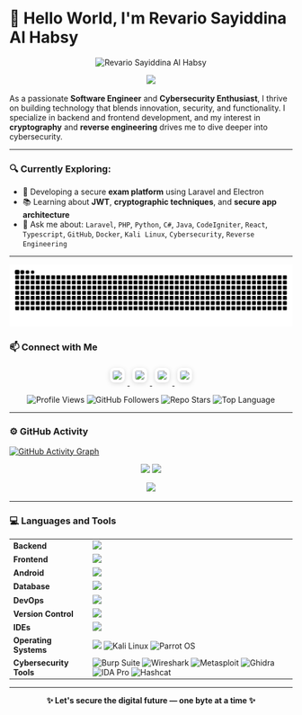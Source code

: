 # 👋 Hello World, I'm Revario Sayiddina Al Habsy

<p align="center">
  <img src="https://media.giphy.com/media/v1.Y2lkPTc5MGI3NjExdDEzNG9sdGt4NGxtNXY5M2xxaHNrM295bTdmNW13dWJ1Z202cjNvNCZlcD12MV9naWZzX3NlYXJjaCZjdD1n/8hmCdMaXUewzcroADq/giphy.gif" 
       alt="Revario Sayiddina Al Habsy" 
       width="300" />
</p>


<p align="center">
  <img src="https://readme-typing-svg.herokuapp.com?color=ffff&size=24&center=true&vCenter=true&width=600&lines=Software+Engineer+%26+Cybersecurity+Enthusiast;Frontend+Developer+with+CySec+Focus;Cryptography+and+Reverse+Engineering+Lover" />
</p>

As a passionate **Software Engineer** and **Cybersecurity Enthusiast**, I thrive on building technology that blends innovation, security, and functionality. I specialize in backend and frontend development, and my interest in **cryptography** and **reverse engineering** drives me to dive deeper into cybersecurity.

---

### 🔍 Currently Exploring:
- 🚧 Developing a secure **exam platform** using Laravel and Electron  
- 📚 Learning about **JWT**, **cryptographic techniques**, and **secure app architecture**  
- 💬 Ask me about: `Laravel`, `PHP`, `Python`, `C#`, `Java`, `CodeIgniter`, `React`, `Typescript`, `GitHub`, `Docker`, `Kali Linux`, `Cybersecurity`, `Reverse Engineering`

---

<img src="https://raw.githubusercontent.com/Revari027/Revari027/output/snake.svg" alt="Snake animation" />


### 📫 Connect with Me

<p align="center">
  <a href="https://www.linkedin.com/in/revario/" target="_blank">
    <img src="https://cdn.jsdelivr.net/gh/devicons/devicon/icons/linkedin/linkedin-original.svg" height="30"
         style="background: white; border-radius: 8px; padding: 5px; margin: 5px; box-shadow: 0 2px 8px rgba(0,0,0,0.15);" />
  </a>
  <a href="https://instagram.com/namakamu" target="_blank">
    <img src="https://cdn.simpleicons.org/instagram/instagram-original.svg" height="30"
         style="background: white; border-radius: 8px; padding: 5px; margin: 5px; box-shadow: 0 2px 8px rgba(0,0,0,0.15);" />
  </a>
  <a href="https://www.tiktok.com/@namakamu" target="_blank">
    <img src="https://cdn.simpleicons.org/tiktok/tiktok-original.svg" height="30"
         style="background: white; border-radius: 8px; padding: 5px; margin: 5px; box-shadow: 0 2px 8px rgba(0,0,0,0.15);" />
  </a>
  <a href="https://x.com/namakamu" target="_blank">
    <img src="https://cdn.simpleicons.org/x/x-original.svg" height="30"
         style="background: white; border-radius: 8px; padding: 5px; margin: 5px; box-shadow: 0 2px 8px rgba(0,0,0,0.15);" />
  </a>
</p>

<p align="center">
  <!-- Profile views -->
  <img src="https://komarev.com/ghpvc/?username=Revari027&label=Profile%20views&color=0e75b6&style=flat" alt="Profile Views" />

  <!-- GitHub followers -->
  <img src="https://img.shields.io/github/followers/Revari027?label=Followers&style=flat-square&color=4c5e9e" alt="GitHub Followers" />

  <!-- Repo stars (GANTI dengan repo kamu) -->
  <img src="https://img.shields.io/github/stars/Revari027/subdomain-finder?label=Stars&style=flat-square&color=4c5e9e" alt="Repo Stars" />

  <!-- Most used language in SISIGAP repo (GANTI dengan repo kamu) -->
  <img src="https://img.shields.io/github/languages/top/Revari027/subdomain-finder?label=Top%20Language&style=flat-square&color=4c5e9e" alt="Top Language" />
</p>



---

### ⚙️ GitHub Activity

[![GitHub Activity Graph](https://github-readme-activity-graph.vercel.app/graph?username=Revari027&bg_color=1e1e1e&color=58a6ff&line=4c5e9e&point=ffffff&area=true&hide_border=true)](https://github.com/Revari027)

<div align="center">
  <img height="180em" src="https://github-readme-stats.vercel.app/api?username=Revari027&show_icons=true&theme=tokyonight&hide_border=true" />
  <img height="180em" src="https://github-readme-stats.vercel.app/api/top-langs/?username=Revari027&layout=compact&theme=tokyonight&hide_border=true" />
</div>

<p align="center">
  <img src="https://github-readme-streak-stats.herokuapp.com/?user=Revari027&theme=tokyonight&hide_border=true" />
</p>

---

### 💻 Languages and Tools

<table>
  <tr>
    <td><b>Backend</b></td>
    <td><img src="https://skillicons.dev/icons?i=laravel,php,python,cs,java,codeigniter" height="40"/></td>
  </tr>
  <tr>
    <td><b>Frontend</b></td>
    <td><img src="https://skillicons.dev/icons?i=react,ts,js,html,css" height="40"/></td>
  </tr>
  <tr>
    <td><b>Android</b></td>
    <td><img src="https://skillicons.dev/icons?i=java,kotlin,compose" height="40"/></td>
  </tr>
  <tr>
    <td><b>Database</b></td>
    <td><img src="https://skillicons.dev/icons?i=mysql,postgresql" height="40"/></td>
  </tr>
  <tr>
    <td><b>DevOps</b></td>
    <td><img src="https://skillicons.dev/icons?i=docker" height="40"/></td>
  </tr>
  <tr>
    <td><b>Version Control</b></td>
    <td><img src="https://skillicons.dev/icons?i=git,github" height="40"/></td>
  </tr>
  <tr>
    <td><b>IDEs</b></td>
    <td><img src="https://skillicons.dev/icons?i=vscode,visualstudio,pycharm,sublime" height="40"/></td>
  </tr>
  <tr>
    <td><b>Operating Systems</b></td>
    <td><img src="https://skillicons.dev/icons?i=windows,ubuntu" height="40"/> <img src="https://cdn.simpleicons.org/kalilinux/white" height="40" title="Kali Linux"/> <img src="https://cdn.simpleicons.org/parrotsecurity/green" height="40" title="Parrot OS"/></td>
  </tr>
  <tr>
    <td><b>Cybersecurity Tools</b></td>
    <td>
      <img src="https://cdn.simpleicons.org/burpsuite/orange" height="40" title="Burp Suite"/>
      <img src="https://cdn.simpleicons.org/wireshark/blue" height="40" title="Wireshark"/>
      <img src="https://cdn.simpleicons.org/metasploit/blue" height="40" title="Metasploit"/>
      <img src="https://cdn.simpleicons.org/ghidra/red" height="40" title="Ghidra"/>
      <img src="https://cdn.simpleicons.org/ida-pro/yellow" height="40" title="IDA Pro"/>
      <img src="https://cdn.simpleicons.org/hashcat/gray" height="40" title="Hashcat"/>
    </td>
  </tr>
</table>

---

<p align="center"><strong>✨ Let's secure the digital future — one byte at a time ✨</strong></p>
